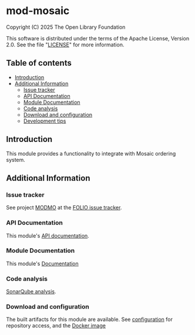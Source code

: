 # mod-mosaic
Copyright (C) 2025 The Open Library Foundation

This software is distributed under the terms of the Apache License,
Version 2.0. See the file "[LICENSE](LICENSE)" for more information.

## Table of contents

* [Introduction](#introduction)
* [Additional Information](#additional-information)
  * [Issue tracker](#issue-tracker)
  * [API Documentation](#api-documentation)
  * [Module Documentation](#module-documentation)
  * [Code analysis](#code-analysis)
  * [Download and configuration](#download-and-configuration)
  * [Development tips](#development-tips)


## Introduction

This module provides a functionality to integrate with Mosaic ordering system.

## Additional Information
### Issue tracker

See project [MODMO](https://issues.folio.org/browse/MODMO)
at the [FOLIO issue tracker](https://dev.folio.org/guidelines/issue-tracker/).

### API Documentation

This module's [API documentation](https://dev.folio.org/reference/api/#mod-mosaic).

### Module Documentation
This module's [Documentation](doc/documentation.md)

### Code analysis

[SonarQube analysis](https://sonarcloud.io/dashboard?id=org.folio%3Amod-mosaic).

### Download and configuration

The built artifacts for this module are available.
See [configuration](https://dev.folio.org/download/artifacts) for repository access,
and the [Docker image](https://hub.docker.com/r/folioorg/mod-mosaic/)
